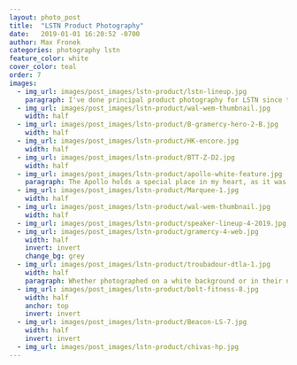 ```yaml
---
layout: photo_post
title:  "LSTN Product Photography"
date:   2019-01-01 16:20:52 -0700
author: Max Fronek
categories: photography lstn
feature_color: white
cover_color: teal
order: 7
images:
  - img_url: images/post_images/lstn-product/lstn-lineup.jpg
    paragraph: I've done principal product photography for LSTN since the founding of the company in 2013, when I shot their pre-launch product photos. My photography has been used in almost every way possible since then from packaging and ecommerce to full-size billboards. I continue to produce all visual content for the brand.
  - img_url: images/post_images/lstn-product/wal-wem-thumbnail.jpg
    width: half 
  - img_url: images/post_images/lstn-product/B-gramercy-hero-2-B.jpg
    width: half
  - img_url: images/post_images/lstn-product/HK-encore.jpg
    width: half
  - img_url: images/post_images/lstn-product/BTT-Z-D2.jpg
    width: half
  - img_url: images/post_images/lstn-product/apollo-white-feature.jpg
    paragraph: The Apollo holds a special place in my heart, as it was the first product I helped to design while working full-time for LSTN. Though manufacturing difficulties forced us to stop producing the Apollo after only a short time, the speaker received <a title="Gizmodo used my photography in this review of the Apollo" href="https://gizmodo.com/buy-this-wooden-speaker-help-a-deaf-person-hear-1756948892" target="_blank">rave reviews</a> for both its looks and sound quality.
  - img_url: images/post_images/lstn-product/Marquee-1.jpg
    width: half
  - img_url: images/post_images/lstn-product/wal-wem-thumbnail.jpg
    width: half    
  - img_url: images/post_images/lstn-product/speaker-lineup-4-2019.jpg
  - img_url: images/post_images/lstn-product/gramercy-4-web.jpg
    width: half
    invert: invert
    change_bg: grey
  - img_url: images/post_images/lstn-product/troubadour-dtla-1.jpg
    width: half    
    paragraph: Whether photographed on a white background or in their natural habitat, LSTN's distinct product line stands apart in a sea of boring black plastic audio products. Real wood, anodized metal and high-quality fabric give a premium feel to to the entire product line.
  - img_url: images/post_images/lstn-product/bolt-fitness-8.jpg
    width: half
    anchor: top
    invert: invert
  - img_url: images/post_images/lstn-product/Beacon-LS-7.jpg
    width: half   
    invert: invert
  - img_url: images/post_images/lstn-product/chivas-hp.jpg
---
```



